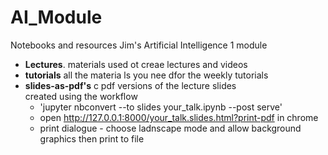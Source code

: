 # AI_Module
Notebooks and resources  Jim's Artificial Intelligence 1 module

- **Lectures**. materials used ot creae lectures and videos
- **tutorials** all the materia ls you nee dfor the weekly tutorials
- **slides-as-pdf's**  c pdf versions of the lecture slides  
created using the workflow
   - 'jupyter nbconvert --to slides your_talk.ipynb --post serve'
   - open  http://127.0.0.1:8000/your_talk.slides.html?print-pdf in chrome
   - print dialogue - choose ladnscape mode and allow background graphics then print to file
   

